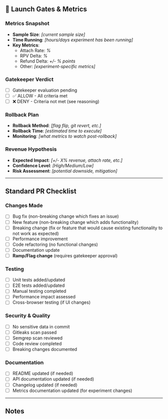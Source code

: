 ## 🚦 Launch Gates & Metrics

### Metrics Snapshot
<!-- Required for ramp changes - attach screenshot or paste data -->
- **Sample Size**: _[current sample size]_
- **Time Running**: _[hours/days experiment has been running]_
- **Key Metrics**: 
  - Attach Rate: _%_
  - RPV Delta: _%_
  - Refund Delta: _+/- % points_
  - Other: _[experiment-specific metrics]_

### Gatekeeper Verdict
<!-- Auto-populated by CI workflow -->
- [ ] Gatekeeper evaluation pending
- [ ] ✅ ALLOW - All criteria met
- [ ] ❌ DENY - Criteria not met (see reasoning)

### Rollback Plan
<!-- How to quickly revert if issues arise -->
- **Rollback Method**: _[flag flip, git revert, etc.]_
- **Rollback Time**: _[estimated time to execute]_
- **Monitoring**: _[what metrics to watch post-rollback]_

### Revenue Hypothesis
<!-- What business impact do you expect? -->
- **Expected Impact**: _[+/- X% revenue, attach rate, etc.]_
- **Confidence Level**: _[High/Medium/Low]_
- **Risk Assessment**: _[potential downside, mitigation]_

---

## Standard PR Checklist

### Changes Made
- [ ] Bug fix (non-breaking change which fixes an issue)
- [ ] New feature (non-breaking change which adds functionality)  
- [ ] Breaking change (fix or feature that would cause existing functionality to not work as expected)
- [ ] Performance improvement
- [ ] Code refactoring (no functional changes)
- [ ] Documentation update
- [ ] **Ramp/Flag change** (requires gatekeeper approval)

### Testing
- [ ] Unit tests added/updated
- [ ] E2E tests added/updated  
- [ ] Manual testing completed
- [ ] Performance impact assessed
- [ ] Cross-browser testing (if UI changes)

### Security & Quality
- [ ] No sensitive data in commit
- [ ] Gitleaks scan passed
- [ ] Semgrep scan reviewed
- [ ] Code review completed
- [ ] Breaking changes documented

### Documentation
- [ ] README updated (if needed)
- [ ] API documentation updated (if needed)
- [ ] Changelog updated (if needed)
- [ ] Metrics documentation updated (for experiment changes)

---

## Notes
<!-- Additional context, screenshots, or information for reviewers -->
